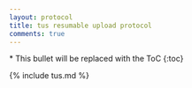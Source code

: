 ```yaml
---
layout: protocol
title: tus resumable upload protocol
comments: true
---
```


<style>
.kramdown-toc ul {
  list-style-type: decimal;
}
</style>

<div markdown="1" class="kramdown-toc">
  * This bullet will be replaced with the ToC
  {:toc}
</div>

{% include tus.md %}
